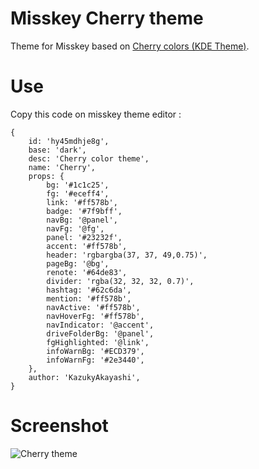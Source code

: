 # Misskey Cherry theme
Theme for Misskey based on [Cherry colors (KDE Theme)](https://store.kde.org/p/1450880).

# Use

Copy this code on misskey theme editor :

```
{
	id: 'hy45mdhje8g',
	base: 'dark',
	desc: 'Cherry color theme',
	name: 'Cherry',
	props: {
		bg: '#1c1c25',
		fg: '#eceff4',
		link: '#ff578b',
		badge: '#7f9bff',
		navBg: '@panel',
		navFg: '@fg',
		panel: '#23232f',
		accent: '#ff578b',
		header: 'rgbargba(37, 37, 49,0.75)',
		pageBg: '@bg',
		renote: '#64de83',
		divider: 'rgba(32, 32, 32, 0.7)',
		hashtag: '#62c6da',
		mention: '#ff578b',
		navActive: '#ff578b',
		navHoverFg: '#ff578b',
		navIndicator: '@accent',
		driveFolderBg: '@panel',
		fgHighlighted: '@link',
		infoWarnBg: '#ECD379',
		infoWarnFg: '#2e3440',
	},
	author: 'KazukyAkayashi',
}
```

# Screenshot

![Cherry theme](cherry-misskey-theme-01.png)
